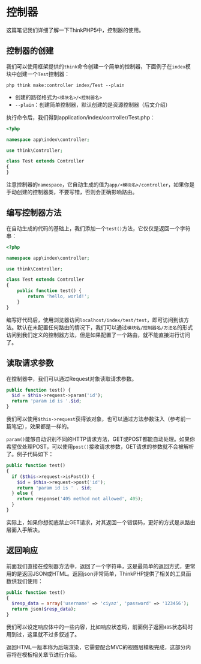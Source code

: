 # 控制器

这篇笔记我们详细了解一下ThinkPHP5中，控制器的使用。

## 控制器的创建

我们可以使用框架提供的`think`命令创建一个简单的控制器，下面例子在`index`模块中创建一个`Test`控制器：

```
php think make:controller index/Test --plain
```

* 创建的路径格式为`<模块名>/<控制器名>`
* `--plain`：创建简单控制器，默认创建的是资源控制器（后文介绍）

执行命令后，我们得到application/index/controller/Test.php：
```php
<?php

namespace app\index\controller;

use think\Controller;

class Test extends Controller
{
}
```

注意控制器的`namespace`，它自动生成的值为`app/<模块名>/controller`，如果你是手动创建的控制器类，不要写错，否则会正确影响路由。

## 编写控制器方法

在自动生成的代码的基础上，我们添加一个`test()`方法，它仅仅是返回一个字符串：
```php
<?php

namespace app\index\controller;

use think\Controller;

class Test extends Controller
{
    public function test() {
    	return 'hello, world!';
    }
}
```

编写好代码后，使用浏览器访问`localhost/index/test/test`，即可访问到该方法。默认在未配置任何路由的情况下，我们可以通过`模块名/控制器名/方法名`的形式访问到我们定义的控制器方法，但是如果配置了一个路由，就不能直接进行访问了。

## 读取请求参数

在控制器中，我们可以通过Request对象读取请求参数。

```php
public function test() {
  $id = $this->request->param('id');
  return 'param id is '.$id;
}
```

我们可以使用`$this->request`获得该对象，也可以通过方法参数注入（参考前一篇笔记），效果都是一样的。

`param()`能够自动识别不同的HTTP请求方法，GET或POST都能自动处理。如果你希望仅处理POST，可以使用`post()`接收请求参数，GET请求的参数就不会被解析了。例子代码如下：

```php
public function test()
{
  if ($this->request->isPost()) {
    $id = $this->request->post('id');
    return 'param id is ' . $id;
  } else {
    return response('405 method not allowed', 405);
  }
}
```

实际上，如果你想彻底禁止GET请求，对其返回一个错误码，更好的方式是从路由层面入手解决。

## 返回响应

前面我们直接在控制器方法中，返回了一个字符串，这是最简单的返回方式，更常用的是返回JSON或HTML。返回json非常简单，ThinkPHP提供了相关的工具函数供我们使用：

```php
public function test()
{
  $resp_data = array('username' => 'ciyaz', 'password' => '123456');
  return json($resp_data);
}
```

我们可以设定响应体中的一些内容，比如响应状态码，前面例子返回`405`状态码时用到过，这里就不过多叙述了。

返回HTML一版本称为后端渲染，它需要配合MVC的视图层模板完成，这部分内容将在模板相关章节进行介绍。
